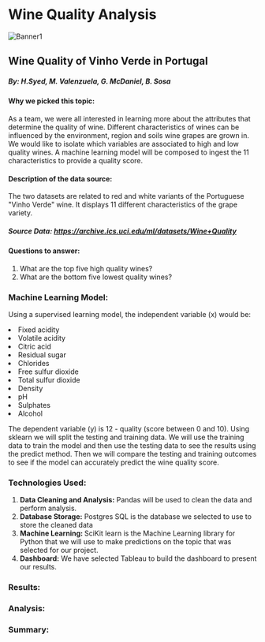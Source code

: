 # Wine Quality Analysis
![Banner1](https://user-images.githubusercontent.com/88520573/148013422-c293a860-f943-414a-9d57-525c95b09752.png)

## Wine Quality of Vinho Verde in Portugal

##### By: H.Syed, M. Valenzuela, G. McDaniel, B. Sosa

#### Why we picked this topic:
As a team, we were all interested in learning more about the attributes that determine the quality of wine. Different characteristics of wines can be influenced by the environment, region and soils wine grapes are grown in. We would like to isolate which variables are associated to high and low quality wines. A machine learning model will be composed to ingest the 11 characteristics to provide a quality score.

#### Description of the data source: 
The two datasets are related to red and white variants of the Portuguese "Vinho Verde" wine. It displays 11 different characteristics of the grape variety. 
##### Source Data: https://archive.ics.uci.edu/ml/datasets/Wine+Quality
     
#### Questions to answer: 
  <ol>
  <li> What are the top five high quality wines? </li>
  <li> What are the bottom five lowest quality wines? </li>
  </ol>
  
### Machine Learning Model: 
Using a supervised learning model, the independent variable (x) would be:

<li> Fixed acidity </li>
<li> Volatile acidity </li>
<li> Citric acid </li>
<li> Residual sugar </li>
<li> Chlorides </li>
<li> Free sulfur dioxide </li> 
<li> Total sulfur dioxide </li>
<li> Density </li>
<li> pH </li>
<li> Sulphates </li> 
<li> Alcohol </li>

The dependent variable (y) is 12 - quality (score between 0 and 10). Using sklearn we will split the testing and training data. We will use the training data to train the model and then use the testing data to see the results using the predict method. Then we will compare the testing and training outcomes to see if the model can accurately predict the wine quality score.

### Technologies Used:

<ol>
     <li> <b> Data Cleaning and Analysis:</b>
          Pandas will be used to clean the data and perform analysis.</li>
     <li> <b> Database Storage:</b>
          Postgres SQL is the database we selected to use to store the cleaned data</li>
     <li> <b> Machine Learning: </b>
          SciKit learn is the Machine Learning library for Python that we will use to make predictions on the topic that was selected for our project.</li>
     <li> <b> Dashboard:</b>
          We have selected Tableau to build the dashboard to present our results.
</ol>

### Results:



### Analysis: 



### Summary:


